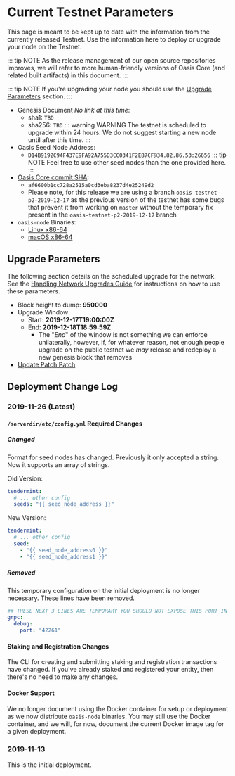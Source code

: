 # Current Testnet Parameters

This page is meant to be kept up to date with the information from the currently
released Testnet. Use the information here to deploy or upgrade your node on the
Testnet.

::: tip NOTE
As the release management of our open source repositories improves, we will
refer to more human-friendly versions of Oasis Core (and related built
artifacts) in this document.
:::

::: tip NOTE
If you're upgrading your node you should use the [Upgrade
Parameters](#upgrade-parameters) section.
:::

* Genesis Document _No link at this time_:
  * sha1: `TBD`
  * sha256: `TBD`
  ::: warning WARNING
  The testnet is scheduled to upgrade within 24 hours. We do not suggest
  starting a new node until after this time.
  :::
* Oasis Seed Node Address:
  * `D14B9192C94F437E9FA92A755D3CC0341F2E87CF@34.82.86.53:26656`
  ::: tip NOTE
  Feel free to use other seed nodes than the one provided here.
  :::
* [Oasis Core commit SHA](https://github.com/oasislabs/oasis-core/commit/9d5e30082a5f3df065fc52a404e048decb9adac9):
  * `af6600b1cc728a2515a0cd3eba8237d4e25249d2`
  * Please note, for this release we are using a branch
    `oasis-testnet-p2-2019-12-17` as the previous version of the testnet has
    some bugs that prevent it from working on `master` without the temporary fix
    present in the `oasis-testnet-p2-2019-12-17` branch
* `oasis-node` Binaries:
  * [Linux x86-64](https://github.com/oasislabs/public-testnet-artifacts/releases/download/2019-12-17/oasis-node-linux-amd64.zip)
  * [macOS x86-64](https://github.com/oasislabs/public-testnet-artifacts/releases/download/2019-12-17/oasis-node-macos-amd64.zip)

## Upgrade Parameters

The following section details on the scheduled upgrade for the network. See the
[Handling Network Upgrades Guide](./maintenance/handling-network-upgrades.md)
for instructions on how to use these parameters.

* Block height to dump: **950000**
* Upgrade Window
  * Start: **2019-12-17T19:00:00Z**
  * End: **2019-12-18T18:59:59Z**
    * The "_End_" of the window is not something we can enforce unilaterally,
      however, if, for whatever reason, not enough people upgrade on the public
      testnet we _may_ release and redeploy a new genesis block that removes
* [Update Patch Patch](https://raw.githubusercontent.com/oasislabs/public-testnet-artifacts/master/patches/patch-2019-12-17.json)

## Deployment Change Log

### 2019-11-26 (Latest)

#### `/serverdir/etc/config.yml` Required Changes

##### Changed

Format for seed nodes has changed. Previously it only accepted a string. Now it
supports an array of strings.

Old Version:

```yaml
tendermint:
  # ... other config
  seeds: "{{ seed_node_address }}"
```

New Version:

```yaml
tendermint:
  # ... other config
  seed:
    - "{{ seed_node_address0 }}"
    - "{{ seed_node_address1 }}"
```

##### Removed

This temporary configuration on the initial deployment is no longer necessary.
These lines have been removed.

```yaml
## THESE NEXT 3 LINES ARE TEMPORARY YOU SHOULD NOT EXPOSE THIS PORT IN ANY WAY
grpc:
  debug:
    port: "42261"
```

#### Staking and Registration Changes

The CLI for creating and submitting staking and registration transactions have
changed. If you've already staked and registered your entity, then there's no
need to make any changes.

#### Docker Support

We no longer document using the Docker container for setup or deployment as we
now distribute `oasis-node` binaries. You may still use the Docker container,
and we will, for now, document the current Docker image tag for a given
deployment.

### 2019-11-13

This is the initial deployment.
